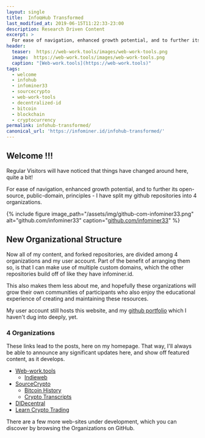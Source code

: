 ```yaml
---
layout: single
title:  Info⧉Hub Transformed
last_modified_at: 2019-06-15T11:22:33-23:00
description: Research Driven Content
excerpt: >
  For ease of navigation, enhanced growth potential, and to further its open-source, public-domain, principles - I have split my github repositories into 4 organizations. Likewise, this website is undergoing its own transformation.
header:
  teaser:  https://web-work.tools/images/web-work-tools.png
  image:  https://web-work.tools/images/web-work-tools.png
  caption: "[Web-work.tools](https://web-work.tools)"
tags: 
  - welcome
  - infohub
  - infominer33 
  - sourcecrypto
  - web-work-tools
  - decentralized-id
  - bitcoin
  - blockchain
  - cryptocurrency
permalink: infohub-transformed/
canonical_url: 'https://infominer.id/infohub-transformed/'
---
```



## Welcome !!!

Regular Visitors will have noticed that things have changed around here, quite a bit!

For ease of navigation, enhanced growth potential, and to further its open-source, public-domain, principles - I have split my github repositories into 4 organizations.

{% include figure image_path="/assets/img/github-com-infominer33.png" alt="github.com/infominer33" caption="[github.com/infominer33](https://github.com/infominer33)" %}


<!--{% include figure image_path="https://infominer.id/assets/img/info-square.png" alt="Info Squared" caption="@Delpadschnick | [CryptoDesign.io](https://CryptoDesign.io)" %} -->


## New Organizational Structure

Now all of my content, and forked repositories, are divided among 4 organizations and my user account. Part of the benefit of arranging them so, is that I can make use of multiple custom domains, which the other repositories build off of like they have infominer.id.

This also makes them less about me, and hopefully these organizations will grow their own communities of participants who also enjoy the educational experience of creating and maintaining these resources.

My user account still hosts this website, and my [github portfolio](https://infominer.id/repo-portfolio/) which I haven't dug into deeply, yet.

### 4 Organizations

These links lead to the posts, here on my homepage. That way, I'll always be able to announce any significant updates here, and show off featured content, as it develops.

* [Web-work.tools](web-work-tools/)
  * [Indieweb](web-work-tools/#web-work-toolsindieweb)
* [SourceCrypto](source-crypto/)
  * [Bitcoin History](source-crypto/#bitcoin-history)
  * [Crypto Transcripts](source-crypto/#transcripts)
* [DIDecentral](identity-decentralized/)
* [Learn Crypto Trading](#learn-crypto-trading)

There are a few more web-sites under development, which you can discover by browsing the Organizations on GitHub.
